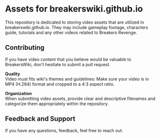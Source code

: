 # Assets for breakerswiki.github.io

This repository is dedicated to storing video assets that are utilized in breakerswiki.github.io.
They may include gameplay footage, characters guide, tutorials and any other videos related to Breakers Revenge.

## Contributing

If you have video content that you believe would be valuable to BreakersWiki, don't hesitate to submit a pull request.

**Quality**\
Video must fits wiki's themes and guidelines: Make sure your video is in MP4 (H.264) format and cropped to a 4:3 aspect ratio.

**Organization**\
When submitting video assets, provide clear and descriptive filenames and categorize them appropriately within the repository.

## Feedback and Support
If you have any questions, feedback, feel free to reach out.
